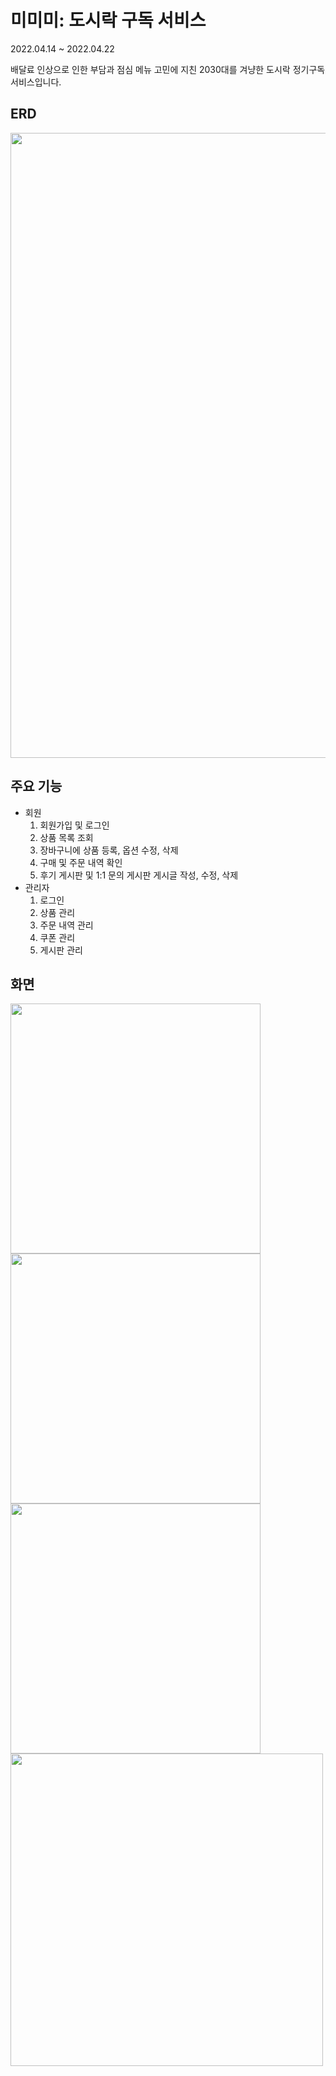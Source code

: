 # 미미미: 도시락 구독 서비스

2022.04.14 ~ 2022.04.22

배달료 인상으로 인한 부담과 점심 메뉴 고민에 지친 2030대를 겨냥한 도시락 정기구독 서비스입니다.

## ERD

<img src="https://user-images.githubusercontent.com/71698417/169643027-9fb5d9d7-3fa2-4992-bb98-43a340b2b7a5.png" width="1000">


## 주요 기능

- 회원
    1. 회원가입 및 로그인
    2. 상품 목록 조회
    3. 장바구니에 상품 등록, 옵션 수정, 삭제
    4. 구매 및 주문 내역 확인
    5. 후기 게시판 및 1:1 문의 게시판 게시글 작성, 수정, 삭제
- 관리자
    1. 로그인
    2. 상품 관리
    3. 주문 내역 관리
    4. 쿠폰 관리
    5. 게시판 관리

## 화면
<img src="https://user-images.githubusercontent.com/71698417/169724748-d19ba7d0-fabb-4cfc-ba21-56eb5bb84d75.png" width="400"><img src="https://user-images.githubusercontent.com/71698417/169725080-cad8dd79-b5a7-4488-879a-9225fe693bc9.png" width="400"><img src="https://user-images.githubusercontent.com/71698417/169725126-f4564d82-236f-450a-84f1-00a933f774da.png" width="400"><img src="https://user-images.githubusercontent.com/71698417/169725720-8efd42d0-b088-4885-9a1d-43316af91a8b.png" width="500">
